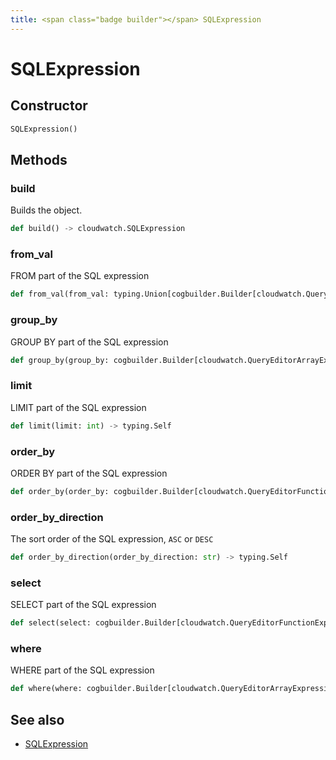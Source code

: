 ```yaml
---
title: <span class="badge builder"></span> SQLExpression
---
```

# <span class="badge builder"></span> SQLExpression

## Constructor

```python
SQLExpression()
```
## Methods

### <span class="badge object-method"></span> build

Builds the object.

```python
def build() -> cloudwatch.SQLExpression
```

### <span class="badge object-method"></span> from_val

FROM part of the SQL expression

```python
def from_val(from_val: typing.Union[cogbuilder.Builder[cloudwatch.QueryEditorPropertyExpression], cogbuilder.Builder[cloudwatch.QueryEditorFunctionExpression]]) -> typing.Self
```

### <span class="badge object-method"></span> group_by

GROUP BY part of the SQL expression

```python
def group_by(group_by: cogbuilder.Builder[cloudwatch.QueryEditorArrayExpression]) -> typing.Self
```

### <span class="badge object-method"></span> limit

LIMIT part of the SQL expression

```python
def limit(limit: int) -> typing.Self
```

### <span class="badge object-method"></span> order_by

ORDER BY part of the SQL expression

```python
def order_by(order_by: cogbuilder.Builder[cloudwatch.QueryEditorFunctionExpression]) -> typing.Self
```

### <span class="badge object-method"></span> order_by_direction

The sort order of the SQL expression, `ASC` or `DESC`

```python
def order_by_direction(order_by_direction: str) -> typing.Self
```

### <span class="badge object-method"></span> select

SELECT part of the SQL expression

```python
def select(select: cogbuilder.Builder[cloudwatch.QueryEditorFunctionExpression]) -> typing.Self
```

### <span class="badge object-method"></span> where

WHERE part of the SQL expression

```python
def where(where: cogbuilder.Builder[cloudwatch.QueryEditorArrayExpression]) -> typing.Self
```

## See also

 * <span class="badge object-type-class"></span> [SQLExpression](./object-SQLExpression.md)

